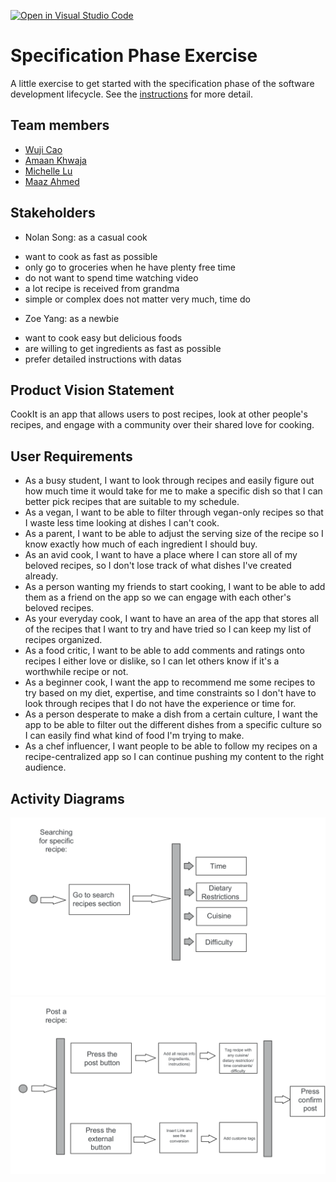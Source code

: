[![Open in Visual Studio Code](https://classroom.github.com/assets/open-in-vscode-c66648af7eb3fe8bc4f294546bfd86ef473780cde1dea487d3c4ff354943c9ae.svg)](https://classroom.github.com/online_ide?assignment_repo_id=8553894&assignment_repo_type=AssignmentRepo)
# Specification Phase Exercise

A little exercise to get started with the specification phase of the software development lifecycle. See the [instructions](instructions.md) for more detail.

## Team members

* [Wuji Cao](https://github.com/cwj2099)
* [Amaan Khwaja](https://github.com/Amaanmkhwaja)
* [Michelle Lu](https://github.com/michellelu8)
* [Maaz Ahmed](https://github.com/maazahmedd)

## Stakeholders

* Nolan Song: as a casual cook
- want to cook as fast as possible
- only go to groceries when he have plenty free time
- do not want to spend time watching video
- a lot recipe is received from grandma
- simple or complex does not matter very much, time do

* Zoe Yang: as a newbie
- want to cook easy but delicious foods
- are willing to get ingredients as fast as possible
- prefer detailed instructions with datas

## Product Vision Statement

CookIt is an app that allows users to post recipes, look at other people's recipes, and engage with a community over their shared love for cooking. 

## User Requirements

* As a busy student, I want to look through recipes and easily figure out how much time it would take for me to make a specific dish so that I can better pick recipes that are suitable to my schedule.
* As a vegan, I want to be able to filter through vegan-only recipes so that I waste less time looking at dishes I can't cook.
* As a parent, I want to be able to adjust the serving size of the recipe so I know exactly how much of each ingredient I should buy.
* As an avid cook, I want to have a place where I can store all of my beloved recipes, so I don't lose track of what dishes I've created already.
* As a person wanting my friends to start cooking, I want to be able to add them as a friend on the app so we can engage with each other's beloved recipes. 
* As your everyday cook, I want to have an area of the app that stores all of the recipes that I want to try and have tried so I can keep my list of recipes organized.
* As a food critic, I want to be able to add comments and ratings onto recipes I either love or dislike, so I can let others know if it's a worthwhile recipe or not.
* As a beginner cook, I want the app to recommend me some recipes to try based on my diet, expertise, and time constraints so I don't have to look through recipes that I do not have the experience or time for. 
* As a person desperate to make a dish from a certain culture, I want the app to be able to filter out the different dishes from a specific culture so I can easily find what kind of food I'm trying to make.
* As a chef influencer, I want people to be able to follow my recipes on a recipe-centralized app so I can continue pushing my content to the right audience.

## Activity Diagrams

![UML Diagram](/images/uml/UML1.png?raw=true "Optional Title")
![UML Diagram](/images/uml/UML2.png?raw=true "Optional Title")
